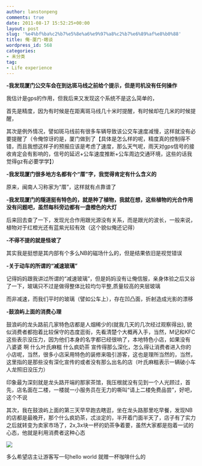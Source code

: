 ```yaml
---
author: lanstonpeng
comments: true
date: 2011-08-17 15:52:25+00:00
layout: post
slug: '%e4%bf%ba%c2%b7%e5%8e%a6%e9%97%a8%c2%b7%e6%89%af%e8%b0%88'
title: 俺·厦门·瞎谈
wordpress_id: 568
categories:
- 未分类
tag:
- Life experience
---
```


**-我发现厦门公交车会在到达斑马线之前给个提示，但是司机没有任何操作**

我估计是gps的作用，但我后来又发现这个系统不是这么简单的，

首先是精度，因为有时候是在距离斑马线几十米时提醒，有时候却在几米的时候提醒，

其次是例外情况，譬如斑马线前有很多车辆导致该公交车速度减慢，这样就没有必要提醒了（令俺惊讶的是，厦门做到了【具体是怎么样的呢，精度真的控制得不错，而且我想这样子的预报应该是考虑了速度，那么天气呢，雨天对gps信号的接收肯定会有影响的，信号的延迟+公车速度推断+公车周边交通环境，这些的话我觉得gz有必要学学】）

**-我发现厦门很多地方名都有个“厝”字，我觉得肯定有什么含义的**

原来，闽南人习称家为“厝”，这样就有点靠谱了

**-我发现厦门的隧道挺有特色的，就是种了植物，我就在想，这些植物的光合作用没有问题吧，虽然每科旁边都有一盏橙色的大灯**

后来回去查了一下，发现光合作用跟光源没有关系，而是跟光的波长，一般来说，植物对于红橙光还有蓝紫光较有效（这个貌似俺还记得）<!-- more -->

**-不得不提的就是怪坡了**

其实我是挺想是其内部有个多么NB的磁场什么的，但是结果依旧是视觉错误

**-关于动车的所谓的“减速玻璃”**

记得妈妈跟我讲过所谓的“减速玻璃”，但是妈妈没有让俺信服，亲身体验之后又谷了一下，玻璃只不过是做得整体比较均匀平整,质量较高的夹层玻璃

而非减速，而我们平时的玻璃（譬如公车上），存在凹凸面，折射造成光影的漂移

**-鼓浪屿上面的消费心理**

鼓浪屿的龙头路前几家特色店都是人烟稀少的(就我几天的几次经过观察得出), 貌似消费者都抱着比较保守的态度逛街，先看清楚个大概再入手，当然，M记和KFC这些表示没压力，因为他们本身的名字都已经很响了，本地特色小店，如果没有 八婆婆 啊 什么叶氏麻糍 什么疯奶茶 宣传得那么深化，怎么得让消费者进入你的小店呢，当然，很多小店采用特色的装修来吸引游客，这也是理所当然的，当然，这里指的是那些没有深化宣传的或者没有那么出名的店（叶氏麻糍表示一辆破小车人龙照旧没压力）

印象最为深刻就是龙头路开端的那家茶馆，我压根就没有见到一个人光顾过，首先，店名面在二楼，一楼就一小服务员在无力的嘶叫“请上二楼免费品尝”，好吧，这个不说

其次，我在鼓浪屿上面的第三天早早跑去瞎逛，坐在龙头路那里吃早餐，发现NB的店都是最晚开，那个什么疯奶茶，忒淡定的，半开着门面半天了，店子有了实力之后就转变为卖家市场了，2x,3x块一杯的奶茶争着要，虽然大家都是抱着一试的心态，他就是利用消费者这种心态

![](http://files.blogcn.com/wp01/M00/01/B9/wKgKC05L2o0AAAAAAAA5DSdozhg212.jpg)

多么希望店主让游客写一句hello world 就赠一杯咖啡什么的

